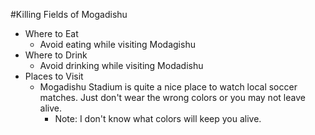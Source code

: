 #Killing Fields of Mogadishu
* Where to Eat
  * Avoid eating while visiting Modagishu
* Where to Drink
  * Avoid drinking while visiting Modadishu
* Places to Visit
  * Mogadishu Stadium is quite a nice place to watch local soccer matches. Just don't wear the wrong colors or you may not leave alive.
    * Note: I don't know what colors will keep you alive. 
